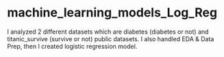 # machine_learning_models_Log_Reg

I analyzed 2 different datasets which are diabetes (diabetes or not)  and titanic_survive (survive or not) public datasets. I also handled EDA & Data Prep, then I created logistic regression model.
